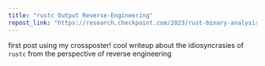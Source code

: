 ```yaml
---
title: "rustc Output Reverse-Engineering"
repost_link: "https://research.checkpoint.com/2023/rust-binary-analysis-feature-by-feature/"
---
```


first post using my crossposter! cool writeup about the idiosyncrasies of `rustc` from the perspective of reverse engineering
